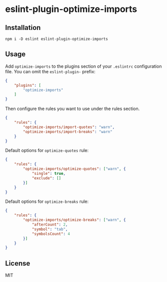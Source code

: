 # eslint-plugin-optimize-imports

## Installation

```
npm i -D eslint eslint-plugin-optimize-imports
```

## Usage

Add `optimize-imports` to the plugins section of your `.eslintrc` configuration file. You can omit the `eslint-plugin-` prefix:

```json
{
    "plugins": [
        "optimize-imports"
    ]
}
```


Then configure the rules you want to use under the rules section.

```json
{
    "rules": {
        "optimize-imports/import-quotes": "warn",
        "optimize-imports/import-breaks": "warn"
    }
}
```

Default options for `optimize-quotes` rule:

```json
{
    "rules": {
        "optimize-imports/optimize-quotes": ["warn", {
            "single": true,
            "exclude": []
        }]
    }
}
```

Default options for `optimize-breaks` rule:

```json
{
    "rules": {
        "optimize-imports/optimize-breaks": ["warn", {
            "afterCount": 2,
            "symbol": "tab",
            "symbolsCount": 4
        }]
    }
}
```

## License

MIT

